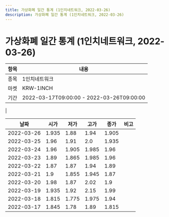 ```yaml
---
title: 가상화폐 일간 통계 (1인치네트워크, 2022-03-26)
description: 가상화폐 일간 통계 (1인치네트워크, 2022-03-26)
---
```


가상화폐 일간 통계 (1인치네트워크, 2022-03-26)
===

|항목|내용|
|--|--|
|종목|1인치네트워크|
|마켓|KRW-1INCH|\i|종류|일 단위 캔들|
|기간|2022-03-17T09:00:00 - 2022-03-26T09:00:00
|

|날짜|시가|저가|고가|종가|비고|
|--|--|--|--|--|--|
|2022-03-26|1.935|1.88|1.94|1.905|    |
|2022-03-25|1.96|1.91|2.0|1.935|    |
|2022-03-24|1.96|1.905|1.985|1.96|    |
|2022-03-23|1.89|1.865|1.985|1.96|    |
|2022-03-22|1.87|1.87|1.94|1.89|    |
|2022-03-21|1.9|1.855|1.945|1.87|    |
|2022-03-20|1.98|1.87|2.02|1.9|    |
|2022-03-19|1.935|1.92|2.15|1.99|    |
|2022-03-18|1.815|1.775|1.975|1.94|    |
|2022-03-17|1.845|1.78|1.89|1.815|    |
